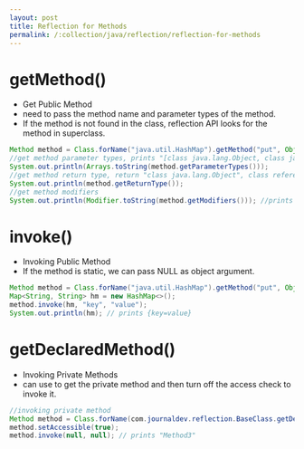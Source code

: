 ```yaml
---
layout: post
title: Reflection for Methods
permalink: /:collection/java/reflection/reflection-for-methods
---
```


# getMethod()
* Get Public Method 
* need to pass the method name and parameter types of the method. 
* If the method is not found in the class, reflection API looks for the method in superclass.

```java
Method method = Class.forName("java.util.HashMap").getMethod("put", Object.class, Object.class);
//get method parameter types, prints "[class java.lang.Object, class java.lang.Object]"
System.out.println(Arrays.toString(method.getParameterTypes()));
//get method return type, return "class java.lang.Object", class reference for void
System.out.println(method.getReturnType());
//get method modifiers
System.out.println(Modifier.toString(method.getModifiers())); //prints "public"
```

# invoke()
* Invoking Public Method
* If the method is static, we can pass NULL as object argument.

```java
Method method = Class.forName("java.util.HashMap").getMethod("put", Object.class, Object.class);
Map<String, String> hm = new HashMap<>();
method.invoke(hm, "key", "value");
System.out.println(hm); // prints {key=value}
```

# getDeclaredMethod()
* Invoking Private Methods
* can use to get the private method and then turn off the access check to invoke it.

```java
//invoking private method
Method method = Class.forName(com.journaldev.reflection.BaseClass.getDeclaredMethod("method3", null);
method.setAccessible(true);
method.invoke(null, null); // prints "Method3"
```
